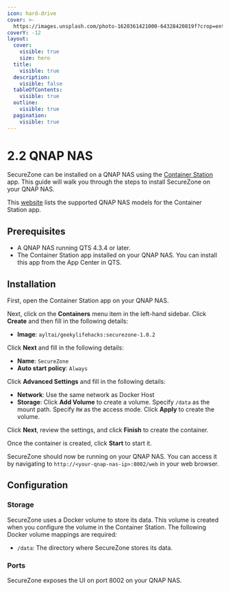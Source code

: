 ```yaml
---
icon: hard-drive
cover: >-
  https://images.unsplash.com/photo-1620361421000-64328420819f?crop=entropy&cs=srgb&fm=jpg&ixid=M3wxOTcwMjR8MHwxfHNlYXJjaHwxfHxxbmFwfGVufDB8fHx8MTczMTY4MDU4NXww&ixlib=rb-4.0.3&q=85
coverY: -12
layout:
  cover:
    visible: true
    size: hero
  title:
    visible: true
  description:
    visible: false
  tableOfContents:
    visible: true
  outline:
    visible: true
  pagination:
    visible: true
---
```


# 2.2 QNAP NAS

SecureZone can be installed on a QNAP NAS using the [Container Station](https://www.qnap.com/en/software/container-station) app. This guide will walk you through the steps to install SecureZone on your QNAP NAS.

This [website](https://www.qnap.com/en/software/container-station) lists the supported QNAP NAS models for the Container Station app.

## Prerequisites

* A QNAP NAS running QTS 4.3.4 or later.
* The Container Station app installed on your QNAP NAS. You can install this app from the App Center in QTS.

## Installation

First, open the Container Station app on your QNAP NAS.

Next, click on the **Containers** menu item in the left-hand sidebar. Click **Create** and then fill in the following details:

* **Image**: `ayltai/geekylifehacks:securezone-1.0.2`

Click **Next** and fill in the following details:

* **Name**: `SecureZone`
* **Auto start policy**: `Always`

Click **Advanced Settings** and fill in the following details:

* **Network**: Use the same network as Docker Host
* **Storage**: Click **Add Volume** to create a volume. Specify `/data` as the mount path. Specify `RW` as the access mode. Click **Apply** to create the volume.

Click **Next**, review the settings, and click **Finish** to create the container.

Once the container is created, click **Start** to start it.

SecureZone should now be running on your QNAP NAS. You can access it by navigating to `http://<your-qnap-nas-ip>:8002/web` in your web browser.

## Configuration

### Storage

SecureZone uses a Docker volume to store its data. This volume is created when you configure the volume in the Container Station. The following Docker volume mappings are required:

* `/data`: The directory where SecureZone stores its data.

### Ports

SecureZone exposes the UI on port 8002 on your QNAP NAS.
